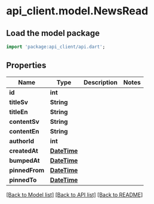 # api_client.model.NewsRead

## Load the model package
```dart
import 'package:api_client/api.dart';
```

## Properties
Name | Type | Description | Notes
------------ | ------------- | ------------- | -------------
**id** | **int** |  | 
**titleSv** | **String** |  | 
**titleEn** | **String** |  | 
**contentSv** | **String** |  | 
**contentEn** | **String** |  | 
**authorId** | **int** |  | 
**createdAt** | [**DateTime**](DateTime.md) |  | 
**bumpedAt** | [**DateTime**](DateTime.md) |  | 
**pinnedFrom** | [**DateTime**](DateTime.md) |  | 
**pinnedTo** | [**DateTime**](DateTime.md) |  | 

[[Back to Model list]](../README.md#documentation-for-models) [[Back to API list]](../README.md#documentation-for-api-endpoints) [[Back to README]](../README.md)


